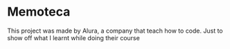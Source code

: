 # Memoteca

This project was made by Alura, a company that teach how to code. Just to show off what I learnt while doing their course
